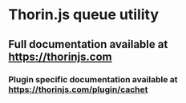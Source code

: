 # Thorin.js queue utility
## Full documentation available at https://thorinjs.com

### Plugin specific documentation available at https://thorinjs.com/plugin/cachet